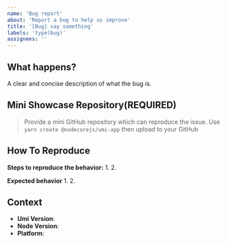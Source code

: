 ```yaml
---
name: 'Bug report'
about: 'Report a bug to help us improve'
title: '[Bug] say something'
labels: 'type(bug)'
assignees: ''
---
```


## What happens?

A clear and concise description of what the bug is.

## Mini Showcase Repository(REQUIRED)

> Provide a mini GitHub repository which can reproduce the issue. Use `yarn create @nodecorejs/umi-app` then upload to your GitHub

<!-- https://github.com/YOUR_REPOSITORY_URL -->

## How To Reproduce

**Steps to reproduce the behavior:** 1. 2.

**Expected behavior** 1. 2.

## Context

- **Umi Version**:
- **Node Version**:
- **Platform**:
